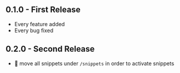 ## 0.1.0 - First Release
* Every feature added
* Every bug fixed

## 0.2.0 - Second Release
* 🐛 move all snippets under `/snippets` in order to activate snippets
